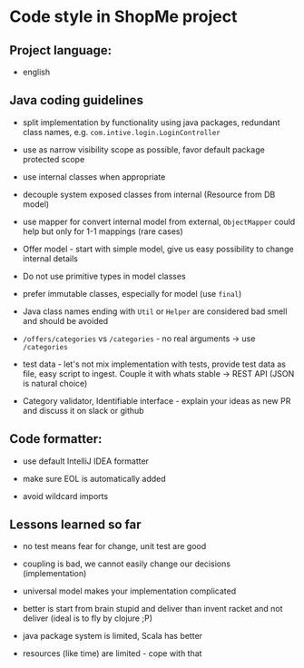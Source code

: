 # Code style in ShopMe project

## Project language:
* english

## Java coding guidelines

* split implementation by functionality using java packages, redundant class
  names, e.g. `com.intive.login.LoginController`

* use as narrow visibility scope as possible, favor default package protected
  scope

* use internal classes when appropriate

* decouple system exposed classes from internal (Resource from DB model)

* use mapper for convert internal model from external, `ObjectMapper` could help
  but only for 1-1 mappings (rare cases)

* Offer model - start with simple model, give us easy possibility to change
  internal details

* Do not use primitive types in model classes

* prefer immutable classes, especially for model (use `final`)

* Java class names ending with `Util` or `Helper` are considered bad smell and
  should be avoided

* `/offers/categories` vs `/categories` - no real arguments -> use `/categories`

* test data - let's not mix implementation with tests, provide test data as
  file, easy script to ingest. Couple it with whats stable -> REST API (JSON is
  natural choice)

* Category validator, Identifiable interface - explain your ideas as new PR and
  discuss it on slack or github


## Code formatter:

* use default IntelliJ IDEA formatter

* make sure EOL is automatically added

* avoid wildcard imports


## Lessons learned so far

* no test means fear for change, unit test are good

* coupling is bad, we cannot easily change our decisions (implementation)

* universal model makes your implementation complicated

* better is start from brain stupid and deliver than invent racket and not
  deliver (ideal is to fly by clojure ;P)
  
* java package system is limited, Scala has better

* resources (like time) are limited - cope with that
